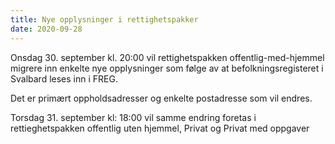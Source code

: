 ```yaml
---
title: Nye opplysninger i rettighetspakker
date: 2020-09-28
---
```


Onsdag 30. september kl. 20:00 vil rettighetspakken offentlig-med-hjemmel migrere inn enkelte nye opplysninger som følge av at befolkningsregisteret i Svalbard leses inn i FREG. 

Det er primært oppholdsadresser og enkelte postadresse som vil endres. 

Torsdag 31. september kl: 18:00 vil samme endring foretas i rettieghetspakken offentlig uten hjemmel, Privat og Privat med oppgaver 
